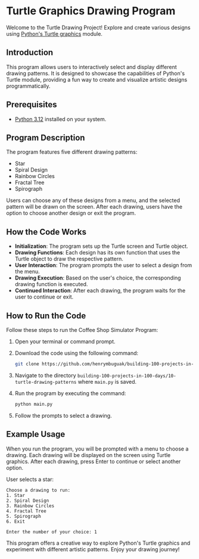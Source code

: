 # Turtle Graphics Drawing Program

Welcome to the Turtle Drawing Project! Explore and create various designs using [Python's Turtle graphics](https://realpython.com/beginners-guide-python-turtle/) module.

## Introduction

This program allows users to interactively select and display different drawing patterns. It is designed to showcase the capabilities of Python's Turtle module, providing a fun way to create and visualize artistic designs programmatically.

## Prerequisites

- [Python 3.12](https://www.python.org/downloads/) installed on your system.

## Program Description

The program features five different drawing patterns:

- Star
- Spiral Design
- Rainbow Circles
- Fractal Tree
- Spirograph

Users can choose any of these designs from a menu, and the selected pattern will be drawn on the screen. After each drawing, users have the option to choose another design or exit the program.

## How the Code Works

- **Initialization**: The program sets up the Turtle screen and Turtle object.
- **Drawing Functions**: Each design has its own function that uses the Turtle object to draw the respective pattern.
- **User Interaction**: The program prompts the user to select a design from the menu.
- **Drawing Execution**: Based on the user's choice, the corresponding drawing function is executed.
- **Continued Interaction**: After each drawing, the program waits for the user to continue or exit.

## How to Run the Code

Follow these steps to run the Coffee Shop Simulator Program:

1. Open your terminal or command prompt.
1. Download the code using the following command:

    ```sh
    git clone https://github.com/henrymbuguak/building-100-projects-in-100-days.git
    ```

1. Navigate to the directory `building-100-projects-in-100-days/10-turtle-drawing-patterns` where `main.py` is saved.
1. Run the program by executing the command:

    ```sh
    python main.py
    ```

1. Follow the prompts to select a drawing.

## Example Usage

When you run the program, you will be prompted with a menu to choose a drawing. Each drawing will be displayed on the screen using Turtle graphics. After each drawing, press Enter to continue or select another option.

User selects a star:

```shell
Choose a drawing to run:
1. Star
2. Spiral Design
3. Rainbow Circles
4. Fractal Tree
5. Spirograph
6. Exit

Enter the number of your choice: 1

```

This program offers a creative way to explore Python's Turtle graphics and experiment with different artistic patterns. Enjoy your drawing journey!
